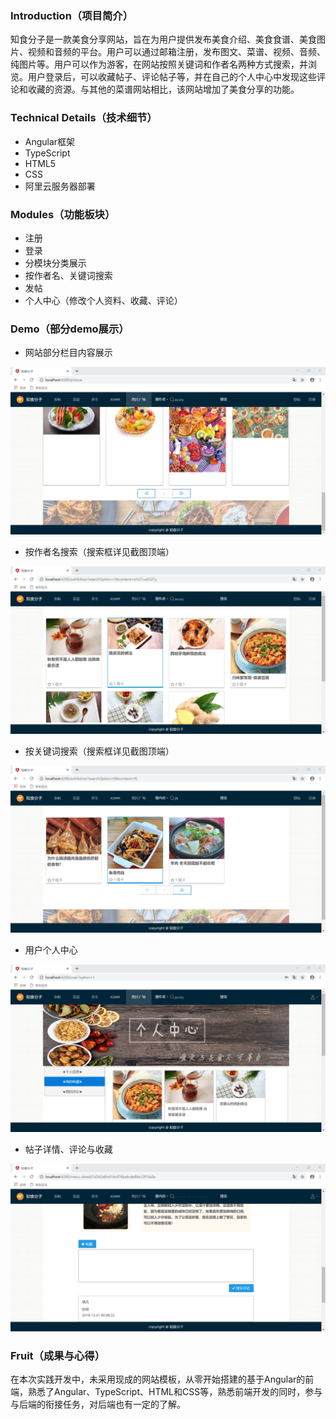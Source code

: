 ### Introduction（项目简介）

知食分子是一款美食分享网站，旨在为用户提供发布美食介绍、美食食谱、美食图片、视频和音频的平台。用户可以通过邮箱注册，发布图文、菜谱、视频、音频、纯图片等。用户可以作为游客，在网站按照关键词和作者名两种方式搜索，并浏览。用户登录后，可以收藏帖子、评论帖子等，并在自己的个人中心中发现这些评论和收藏的资源。与其他的菜谱网站相比，该网站增加了美食分享的功能。

### Technical Details（技术细节）

- Angular框架
- TypeScript
- HTML5
- CSS
- 阿里云服务器部署

### Modules（功能板块）

- 注册
- 登录
- 分模块分类展示
- 按作者名、关键词搜索
- 发帖
- 个人中心（修改个人资料、收藏、评论）

### Demo（部分demo展示）

- 网站部分栏目内容展示

![image](https://github.com/AlchemyZJK/Delicacyhood-FrontEnd/blob/master/demo-img/展示分页栏.png?raw=true)

- 按作者名搜索（搜索框详见截图顶端）

![image](https://github.com/AlchemyZJK/Delicacyhood-FrontEnd/blob/master/demo-img/搜索-作者名搜索.png?raw=true)

- 按关键词搜索（搜索框详见截图顶端）

![image](https://github.com/AlchemyZJK/Delicacyhood-FrontEnd/blob/master/demo-img/搜索-内容搜索.png?raw=true)

- 用户个人中心

![image](https://github.com/AlchemyZJK/Delicacyhood-FrontEnd/blob/master/demo-img/用户个人收藏.png?raw=true)

- 帖子详情、评论与收藏

![image](https://github.com/AlchemyZJK/Delicacyhood-FrontEnd/blob/master/demo-img/评论和收藏.png?raw=true)

### Fruit（成果与心得）

在本次实践开发中，未采用现成的网站模板，从零开始搭建的基于Angular的前端，熟悉了Angular、TypeScript、HTML和CSS等，熟悉前端开发的同时，参与与后端的衔接任务，对后端也有一定的了解。

